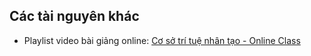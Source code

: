 ## Các tài nguyên khác

* Playlist video bài giảng online: [Cơ sở trí tuệ nhân tạo - Online Class](https://www.youtube.com/playlist?list=PLD-uU9PUNiZZnOI3OYJfohekH-BPzwjHe)